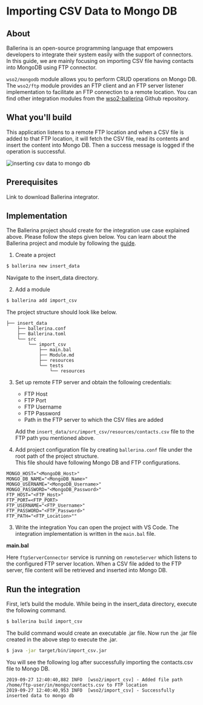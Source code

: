 # Importing CSV Data to Mongo DB

## About 
Ballerina is an open-source programming language that empowers developers to integrate their system easily with the support of connectors. In this guide, we are mainly focusing on importing CSV file having contacts into MongoDB using FTP connector.

`wso2/mongodb` module allows you to perform CRUD operations on Mongo DB.<br/> 
The `wso2/ftp` module provides an FTP client and an FTP server listener implementation to facilitate an FTP connection 
to a remote location. You can find other integration modules from the [wso2-ballerina](https://github.com/wso2-ballerina) Github repository. 

## What you'll build

This application listens to a remote FTP location and when a CSV file is added to that FTP location, it will fetch the CSV file, read its contents and insert the content into Mongo DB. Then a 
success message is logged if the operation is successful.

![inserting csv data to mongo db](../../../../../assets/img/mongo_insert.png)

## Prerequisites
Link to download Ballerina integrator.

## Implementation
The Ballerina project should create for the integration use case explained above. Please follow the steps given below. You can learn about the Ballerina project and module by following the [guide](../../../../develop/using-modules/).

1. Create a project
```bash
$ ballerina new insert_data
```
Navigate to the insert_data directory.

2. Add a module
```bash
$ ballerina add import_csv
```

The project structure should look like below.
```shell
├── insert_data
    ├── ballerina.conf    
    ├── Ballerina.toml
    └── src
        └── import_csv
            ├── main.bal
            ├── Module.md
            ├── resources
            └── tests
                └── resources
```

3. Set up remote FTP server and obtain the following credentials:
   - FTP Host
   - FTP Port
   - FTP Username
   - FTP Password
   - Path in the FTP server to which the CSV files are added

    Add the `insert_data/src/import_csv/resources/contacts.csv` file to the FTP path you mentioned above.

4. Add project configuration file by creating `ballerina.conf` file under the root path of the project structure. <br/>
This file should have following Mongo DB and FTP configurations.

```  
MONGO_HOST="<MongoDB_Host>"
MONGO_DB_NAME="<MongoDB_Name>"
MONGO_USERNAME="<MongoDB_Username>"
MONGO_PASSWORD="<MongoDB_Password>"
FTP_HOST="<FTP_Host>"
FTP_PORT=<FTP_PORT>
FTP_USERNAME="<FTP_Username>"
FTP_PASSWORD="<FTP_Password>"
FTP_PATH="<FTP_Location>""
```  

3. Write the integration
You can open the project with VS Code. The integration implementation is written in the `main.bal` file.

  **main.bal**
    <!-- INCLUDE_CODE: src/import_csv_data/main.bal -->

 Here `ftpServerConnector` service is running on `remoteServer` which listens to the configured FTP server location.
 When a CSV file added to the FTP server, file content will be retrieved and inserted into Mongo DB.


## Run the integration
First, let’s build the module. While being in the insert_data directory, execute the following command.

```bash
$ ballerina build import_csv
```

The build command would create an executable .jar file. Now run the .jar file created in the above step to execute the .jar.

```bash
$ java -jar target/bin/import_csv.jar
```

You will see the following log after successfully importing the contacts.csv file to Mongo DB.
```
2019-09-27 12:40:40,882 INFO  [wso2/import_csv] - Added file path  /home/ftp-user/in/mongo/contacts.csv to FTP location 
2019-09-27 12:40:40,953 INFO  [wso2/import_csv] - Successfully inserted data to mongo db 
```
